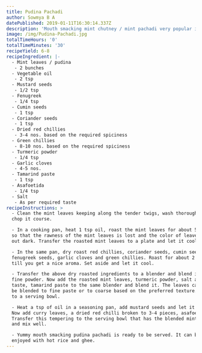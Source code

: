 ```yaml
---
title: Pudina Pachadi
author: Sowmya B A
datePublished: 2019-01-11T16:30:14.337Z
description: 'Mouth smacking mint chutney / mint pachadi very popular in south of India. '
image: /img/Pudina-Pachadi.jpg
totalTimeHours: '0'
totalTimeMinutes: '30'
recipeYield: 6-8
recipeIngredient: |-
  - Mint leaves / pudina
   - 2 bunches
  - Vegetable oil
   - 2 tsp
  - Mustard seeds
   - 1/2 tsp
  - Fenugreek
   - 1/4 tsp
  - Cumin seeds
   - 1 tsp
  - Coriander seeds
   - 1 tsp
  - Dried red chillies
   - 3-4 nos. based on the required spiciness
  - Green chillies
   - 8-10 nos. based on the required spiciness
  - Turmeric powder
   - 1/4 tsp
  - Garlic cloves  
   - 4-5 nos.
  - Tamarind paste
   - 1 tsp
  - Asafoetida
   - 1/4 tsp
  - Salt
   - As per required taste
recipeInstructions: >
  - Clean the mint leaves keeping along the tender twigs, wash thoroughly and
  chop it course.

  - In a cooking pan, heat 1 tsp oil, roast the mint leaves for about 5 minutes
  so that the rawness of the mint leaves is lost and the color of leaves turns
  out dark. Transfer the roasted mint leaves to a plate and let it cool.

  - In the same pan, dry roast red chillies, coriander seeds, cumin seeds,
  fenugreek seeds, garlic cloves and green chillies. Roast for about 2 minutes
  till you get a nice aroma. Set aside and let it cool.

  - Transfer the above dry roasted ingredients to a blender and blend it to a
  fine powder. Now add the roasted mint leaves, turmeric powder, salt as per
  taste, tamarind paste to the same blender and blend it. The leaves can either
  be blended to fine paste or to coarse based on the preferred texture. Transfer
  to a serving bowl.

  - Heat a tsp of oil in a seasoning pan, add mustard seeds and let it crackle.
  Now add curry leaves, a dried red chilli broken to 3-4 pieces, asafoetida.
  Transfer this tempering to the serving bowl that has the blended mint pachadi
  and mix well.

  - Yummy mouth smacking pudina pachadi is ready to be served. It can be best
  enjoyed with hot rice and ghee.
---
```



